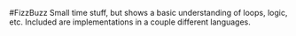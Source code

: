 #FizzBuzz
Small time stuff, but shows a basic understanding of loops, logic, etc.
Included are implementations in a couple different languages.
